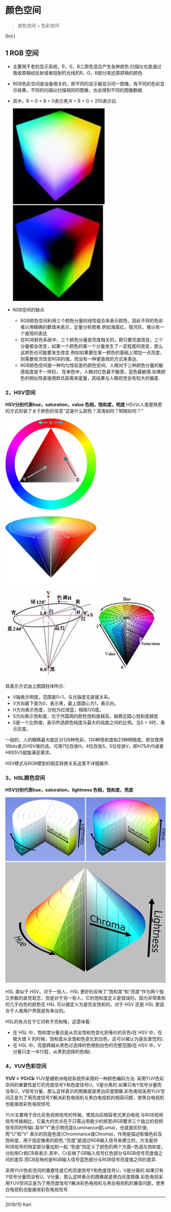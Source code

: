 # 颜色空间

> 颜色空间  =  色彩空间

[toc]

## 1 RGB 空间

- 主要用于老的显示系统，R，G，B三原色混合产生各种颜色.扫描仪也是通过吸收原稿经反射或者投射的光线的R，G，B部分来还原原稿的颜色.

- RGB色彩空间是设备相关的，即不同的显示器显示同一图像，有不同的色彩显示结果，不同的扫描仪扫描相同的图像，也会得到不同的图像数据.

- 其中，R = G = B = 0表示黑;R = B = G = 255表示白.

   <img src = ".assets/14758832-0f59cd52ab0e4d0b.webp" alt = "img" style = "zoom:150%;" /> <img src = ".assets/14758832-d745485cdb3dbf2d.webp" alt = "img" style = "zoom:150%;" />

  

- RGB空间的缺点
  - RGB颜色空间利用三个颜色分量的线性组合来表示颜色，因此不同的色彩难以用精确的数值来表示，定量分析困难.例如海棠红，银河灰，难以有一个直观的表达
  - 在RGB颜色系统中，三个颜色分量是亮度相关的，即只要亮度改变，三个分量都会改变，如果一个颜色的某一个分量发生了一定程度的改变，那么这颜色也可能要发生改变.例如如果要在某一颜色的基础上增加一点亮度，则需要依次改变RGB的值，而没有一种更直观的方式来表达.
  - RGB颜色空间是一种均匀性较差的颜色空间，人眼对于三种颜色分量的敏感程度是不一样的， 在单色中，人眼对红色最不敏感，蓝色最敏感.如果颜色的相似性直接用欧氏距离来度量，其结果与人眼视觉会有较大的偏差.

### 2，HSV空间

**HSV分别代表hue，saturation，value 色相，饱和度，明度**
HSV以人类更熟悉的方式封装了关于颜色的信息"这是什么颜色？深浅如何？明暗如何？"

<img src=".assets/14758832-abd2f636d457beab.webp" alt="img" style="zoom:130%;" /> <img src=".assets/14758832-beeb2c07772a2ec2.webp" alt="img" style="zoom:130%;" />





![img](.assets/14758832-4cb02db9312b9c36.webp)

其表示方式由上图圆柱体所示:

- V轴表示明度，范围是0~1，与光强度无直接关系。
- V方向最下面为0，表示黑，最上面圆心为1，表示白。
- H方向表示色度，分别为红绿蓝，相隔120度。
- S方向表示饱和度，位于外圆周的颜色饱和度越高，越靠近圆心饱和度越低
- S是一个比例值，表示所选颜色纯度与最大的纯度之间的比例。当S = 0时，表示灰度。

一般的，人的眼睛最大能区分128种色彩，130种饱和度和23种明暗度。若仅使用16bits表示HSV值的话，可用7位存放H，4位存放S，5位存放V，即H7S4V5或者H6S5V5就能满足需求。

HSV模式与RGB模型的相互转换关系这里不详细展开.

### 3，HSL颜色空间

**HSV分别代表hue，saturation，lightness 色相，饱和度，亮度**

<img src=".assets/14758832-c08807f1c3aa236a.webp" alt="img" style="zoom:150%;" />

<img src=".assets/14758832-d5f8bf5a6f288195.webp" alt="img" style="zoom: 50%;" />

HSL 类似于 HSV。对于一些人，HSL 更好的反映了“饱和度”和“亮度”作为两个独立参数的直觉观念，但是对于另一些人，它的饱和度定义是错误的，因为非常柔和的几乎白色的颜色在 HSL 可以被定义为是完全饱和的。对于 HSV 还是 HSL 更适合于人类用户界面是有争议的。

HSL的有点在于它对称于亮和暗，这意味着:

- 在 HSL 中，饱和度分量总是从完全饱和色变化到等价的灰色(在 HSV 中，在极大值 V 的时候，饱和度从全饱和色变化到白色，这可以被认为是反直觉的).
- 在 HSL 中，亮度跨越从黑色过选择的色相到白色的完整范围(在 HSV 中，V 分量只走一半行程，从黑到选择的色相).

### 4，YUV色彩空间

**YUV  =  YCrCb**
YUV是被欧洲电视系统所采用的一种颜色编码方法.
采用YUV色彩空间的重要性是它的亮度信号Y和色度信号U，V是分离的.如果只有Y信号分量而没有U，V信号分量，那么这样表示的图像就是黑白灰度图像.彩色电视采用YUV空间正是为了用亮度信号Y解决彩色电视机与黑白电视机的相容问题，使黑白电视机也能接收彩色电视信号.

YUV主要用于优化彩色视频信号的传输，使其向后相容老式黑白电视.与RGB视频信号传输相比，它最大的优点在于只需占用极少的频宽(RGB要求三个独立的视频信号同时传输).其中“Y”表示明亮度(Luminance或Luma)，也就是灰阶值;而“U”和“V” 表示的则是色度(Chrominance或Chroma)，作用是描述影像色彩及饱和度，用于指定像素的颜色.“亮度”是透过RGB输入信号来建立的，方法是将RGB信号的特定部分叠加到一起.“色度”则定义了颜色的两个方面─色调与饱和度，分别用Cr和CB来表示.其中，Cr反映了GB输入信号红色部分与RGB信号亮度值之间的差异.而CB反映的是RGB输入信号蓝色部分与RGB信号亮度值之同的差异.

采用YUV色彩空间的重要性是它的亮度信号Y和色度信号U，V是分离的.如果只有Y信号分量而没有U，V分量，那么这样表示的图像就是黑白灰度图像.彩色电视采用YUV空间正是为了用亮度信号Y解决彩色电视机与黑白电视机的兼容问题，使黑白电视机也能接收彩色电视信号.

---

2019/10 Karl